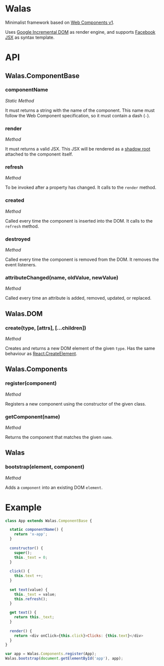 # Walas
Minimalist framework based on [Web Components v1](https://developers.google.com/web/fundamentals/getting-started/primers/customelements).

Uses [Google Incremental DOM](https://github.com/google/incremental-dom) as render engine, and supports [Facebook JSX](https://facebook.github.io/react/docs/jsx-in-depth.html) as syntax template.

# API

## Walas.ComponentBase

### componentName
_Static Method_

It must returns a string with the name of the component. This name must follow the Web Component specification, so it must contain a dash (`-`).

### render
_Method_

It must returns a valid JSX. This JSX will be rendered as a [shadow root](https://developers.google.com/web/fundamentals/getting-started/primers/shadowdom) attached to the component itself.

### refresh
_Method_

To be invoked after a property has changed. It calls to the `render` method.

### created
_Method_

Called every time the component is inserted into the DOM. It calls to the `refresh` method.

### destroyed
_Method_

Called every time the component is removed from the DOM. It removes the event listeners.

### attributeChanged(name, oldValue, newValue)
_Method_

Called every time an attribute is added, removed, updated, or replaced.

## Walas.DOM

### create(type,  [attrs],  [...children])
_Method_

Creates and returns a new DOM element of the given `type`. Has the same behaviour as [React.CreateElement](https://facebook.github.io/react/docs/react-api.html#createelement).


## Walas.Components

### register(component)
_Method_

Registers a new component using the constructor of the given class.

### getComponent(name)
_Method_

Returns the component that matches the given `name`.


## Walas

### bootstrap(element, component)
_Method_

Adds a `component` into an existing DOM `element`.


# Example
```js
class App extends Walas.ComponentBase {

  static componentName() {
    return 'x-app';
  }
  
  constructor() {
    super();
    this._text = 0;
  }
  
  click() {
    this.text ++;
  }
  
  set text(value) {
    this._text = value;
    this.refresh();
  }

  get text() {
    return this._text;
  }
  
  render() {
    return <div onClick={this.click}>Clicks: {this.text}</div>
  }
}

var app = Walas.Components.register(App);
Walas.bootstrap(document.getElementById('app'), app);
```
